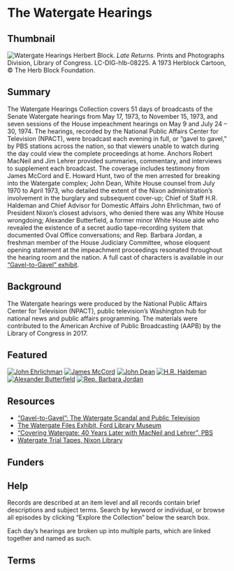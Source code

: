 # The Watergate Hearings

## Thumbnail

![Watergate Hearings](https://s3.amazonaws.com/americanarchive.org/special-collections/Herblock_latereturns-l.jpg "Watergate Hearings")
<a class="caption-text">Herbert Block. <em>Late Returns.</em> Prints and Photographs Division, Library of Congress. LC-DIG-hlb-08225. A 1973 Herblock Cartoon, © The Herb Block Foundation.</a>

## Summary

The Watergate Hearings Collection covers 51 days of broadcasts of the Senate Watergate hearings from May 17, 1973, to November 15, 1973, and seven sessions of the House impeachment hearings on May 9 and July 24 – 30, 1974. The hearings, recorded by the National Public Affairs Center for Television (NPACT), were broadcast each evening in full, or “gavel to gavel,” by PBS stations across the nation, so that viewers unable to watch during the day could view the complete proceedings at home. Anchors Robert MacNeil and Jim Lehrer provided summaries, commentary, and interviews to supplement each broadcast. The coverage includes testimony from James McCord and E. Howard Hunt, two of the men arrested for breaking into the Watergate complex; John Dean, White House counsel from July 1970 to April 1973, who detailed the extent of the Nixon administration’s involvement in the burglary and subsequent cover-up; Chief of Staff H.R. Haldeman and Chief Advisor for Domestic Affairs John Ehrlichman, two of President Nixon’s closest advisors, who denied there was any White House wrongdoing; Alexander Butterfield, a former minor White House aide who revealed the existence of a secret audio tape-recording system that documented Oval Office conversations; and Rep. Barbara Jordan, a freshman member of the House Judiciary Committee, whose eloquent opening statement at the impeachment proceedings resonated throughout the hearing room and the nation. A full cast of characters is available in our [“Gavel-to-Gavel” exhibit](http://americanarchive.org/exhibits/watergate/cast-of-characters).

## Background

The Watergate hearings were produced by the National Public Affairs Center for Television (NPACT), public television’s Washington hub for national news and public affairs programming. The materials were contributed to the American Archive of Public Broadcasting (AAPB) by the Library of Congress in 2017. 

## Featured

[![John Ehrlichman](https://s3.amazonaws.com/americanarchive.org/special-collections/cpb-aacip_512-t43hx16p65.jpg)](/catalog/cpb-aacip_512-t43hx16p65#at_650.44_s)
[![James McCord](https://s3.amazonaws.com/americanarchive.org/special-collections/cpb-aacip_512-s756d5q992.jpg)](/catalog/cpb-aacip_512-s756d5q992)
[![John Dean](https://s3.amazonaws.com/americanarchive.org/special-collections/cpb-aacip_512-125q815b4c.jpg)](/catalog/cpb-aacip_512-125q815b4c)
[![H.R. Haldeman](https://s3.amazonaws.com/americanarchive.org/special-collections/cpb-aacip_512-w950g3j14f.jpg)](/catalog/cpb-aacip_512-w950g3j14f)
[![Alexander Butterfield](https://s3.amazonaws.com/americanarchive.org/special-collections/cpb-aacip_512-jm23b5x51c.jpg)](/catalog/cpb-aacip_512-jm23b5x51c#at_3060.54_s)
[![Rep. Barbara Jordan](https://s3.amazonaws.com/americanarchive.org/special-collections/cpb-aacip_512-w37kp7vq3t.jpg)](/catalog/cpb-aacip_512-w37kp7vq3t#at_310.00_s)

## Resources

- [“Gavel-to-Gavel”: The Watergate Scandal and Public Television](http://americanarchive.org/exhibits/watergate)
- [The Watergate Files Exhibit, Ford Library Museum](https://www.fordlibrarymuseum.gov/museum/exhibits/Watergate_files/index.html)
- [“Covering Watergate: 40 Years Later with MacNeil and Lehrer”, PBS](https://www.pbs.org/newshour/show/covering-watergate-40-years-later-with-macneil-and-lehrer)
- [Watergate Trial Tapes, Nixon Library](https://www.nixonlibrary.gov/watergate-trial-tapes)

## Funders

## Help

Records are described at an item level and all records contain brief descriptions and subject terms. Search by keyword or individual, or browse all episodes by clicking “Explore the Collection” below the search box. 

Each day’s hearings are broken up into multiple parts, which are linked together and named as such. 

## Terms

